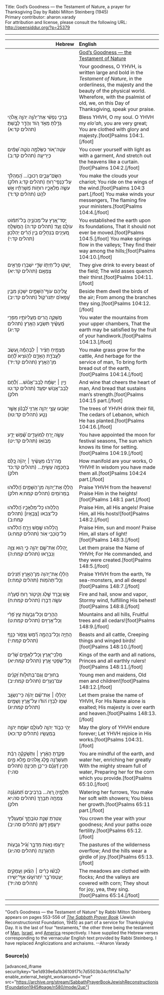 <html>
<head></head>
<body>
Title: God’s Goodness — the Testament of Nature, a prayer for Thanksgiving Day by Rabbi Milton Steinberg (1945)<br />
Primary contributor: aharon.varady<br />
For attribution and license, please consult the following URL: <a href="http://opensiddur.org/?p=25379">http://opensiddur.org/?p=25379</a>
<p />
<hr />

<table style="margin-left: auto;margin-right: auto;" class="draggable">
<thead><tr><th id="x" style="text-align: right;">Hebrew</th><th style="text-align: left;">English</th></tr></thead>
<tbody>
<tr><td style="vertical-align:top;" width="46%">
<div class="liturgy"><span lang="he">

</span></div></td>
 
<td style="vertical-align:top;" width="53%">
<div class="english">
<u>God’s Goodness — the Testament of Nature</u>
</div></td></tr>


<tr><td style="vertical-align:top;" width="46%">
<div class="liturgy"><span lang="he">

</span></div></td>
 
<td style="vertical-align:top;" width="53%">
<div class="english">
Your goodness, O YHVH, 
is written large and bold in the <em>Testament of Nature</em>, 
in the orderliness, the majesty and the beauty of the physical world. 
Wherefore, with the psalmist of old, 
we, on this Day of Thanksgiving, speak your praise.
</div></td></tr>


<tr><td style="vertical-align:top;" width="46%">
<div class="liturgy"><span lang="he">
בָּרֲכִ֥י נַפְשִׁ֗י אֶת־יְה֫וָ֥ה 
יְהוָ֣ה אֱ֭לֹהַי גָּדַ֣לְתָּ מְּאֹ֑ד 
ה֭וֹד וְהָדָ֣ר לָבָֽשְׁתָּ׃ <span class="citation">(תהלים קד:א)</span>
</span></div></td>
 
<td style="vertical-align:top;" width="53%">
<div class="english">
Bless YHVH, O my soul.
O YHVH my <em>elo'ah</em>, you are very great;
You are clothed with glory and majesty.[foot]Psalms 104:1.[/foot]
</div></td></tr>


<tr><td style="vertical-align:top;" width="46%">
<div class="liturgy"><span lang="he">
עֹֽטֶה־א֭וֹר כַּשַּׂלְמָ֑ה 
נוֹטֶ֥ה שָׁ֝מַ֗יִם כַּיְרִיעָֽה׃ <span class="citation">(תהלים קד:ב)</span>
</span></div></td>
 
<td style="vertical-align:top;" width="53%">
<div class="english">
You cover yourself with light as with a garment, 
And stretch out the heavens like a curtain.[foot]Psalms 104:2.[/foot]
</div></td></tr>


<tr><td style="vertical-align:top;" width="46%">
<div class="liturgy"><span lang="he">
הַשָּׂם־עָבִ֥ים רְכוּב֑וֹ... 
הַֽ֝מְהַלֵּ֗ךְ עַל־כַּנְפֵי־רֽוּחַ׃ <span class="citation">(תהלים קד:ג חלק)</span>
עֹשֶׂ֣ה מַלְאָכָ֣יו רוּח֑וֹת 
מְ֝שָׁרְתָ֗יו אֵ֣שׁ לֹהֵֽט׃ <span class="citation">(תהלים קד:ד)</span>
</span></div></td>
 
<td style="vertical-align:top;" width="53%">
<div class="english">
You make the clouds your chariot;
You ride on the wings of the wind.[foot]Psalms 104:3 part.[/foot]
You make winds your messengers,
The flaming fire your ministers.[foot]Psalms 104:4.[/foot]
</div></td></tr>


<tr><td style="vertical-align:top;" width="46%">
<div class="liturgy"><span lang="he">
יָֽסַד־אֶ֭רֶץ עַל־מְכוֹנֶ֑יהָ 
בַּל־תִּ֝מּ֗וֹט עוֹלָ֥ם וָעֶֽד׃ <span class="citation">(תהלים קד:ה)</span>
הַֽמְשַׁלֵּ֣חַ מַ֭עְיָנִים בַּנְּחָלִ֑ים 
בֵּ֥ין הָ֝רִ֗ים יְהַלֵּכֽוּן׃ <span class="citation">(תהלים קד:י)</span>
</span></div></td>
 
<td style="vertical-align:top;" width="53%">
<div class="english">
You established the earth upon its foundations, 
That it should not ever be moved.[foot]Psalms 104:5.[/foot]
You make springs flow in the valleys;
They find their way among the hills;[foot]Psalms 104:10.[/foot]
</div></td></tr>


<tr><td style="vertical-align:top;" width="46%">
<div class="liturgy"><span lang="he">
יַ֭שְׁקוּ כָּל־חַיְת֣וֹ שָׂדָ֑י 
יִשְׁבְּר֖וּ פְרָאִ֣ים צְמָאָֽם׃ <span class="citation">(תהלים קד:יא)</span>
</span></div></td>
 
<td style="vertical-align:top;" width="53%">
<div class="english">
They give drink to every beast of the field;
The wild asses quench their thirst.[foot]Psalms 104:11.[/foot]
</div></td></tr>


<tr><td style="vertical-align:top;" width="46%">
<div class="liturgy"><span lang="he">
עֲ֭לֵיהֶם עוֹף־הַשָּׁמַ֣יִם יִשְׁכּ֑וֹן 
מִבֵּ֥ין עֳ֝פָאיִ֗ם יִתְּנוּ־קֽוֹל׃ <span class="citation">(תהלים קד:יב)</span>
</span></div></td>
 
<td style="vertical-align:top;" width="53%">
<div class="english">
Beside them dwell the birds of the air;
From among the branches they sing.[foot]Psalms 104:12.[/foot]
</div></td></tr>


<tr><td style="vertical-align:top;" width="46%">
<div class="liturgy"><span lang="he">
מַשְׁקֶ֣ה הָ֭רִים מֵעֲלִיּוֹתָ֑יו 
מִפְּרִ֥י מַ֝עֲשֶׂ֗יךָ תִּשְׂבַּ֥ע הָאָֽרֶץ׃ <span class="citation">(תהלים קד:יג)</span>
</span></div></td>
 
<td style="vertical-align:top;" width="53%">
<div class="english">
You water the mountains from your upper chambers, 
That the earth may be satisfied by the fruit of your handiwork.[foot]Psalms 104:13.[/foot]
</div></td></tr>


<tr><td style="vertical-align:top;" width="46%">
<div class="liturgy"><span lang="he">
מַצְמִ֤יחַ חָצִ֨יר ׀ לַבְּהֵמָ֗ה 
וְ֭עֵשֶׂב לַעֲבֹדַ֣ת הָאָדָ֑ם 
לְה֥וֹצִיא לֶ֝֗חֶם מִן־הָאָֽרֶץ׃ <span class="citation">(תהלים קד:יד)</span>
</span></div></td>
 
<td style="vertical-align:top;" width="53%">
<div class="english">
You make grass grow for the cattle,
And herbage for the service of man,
To bring forth bread out of the earth,[foot]Psalms 104:14.[/foot]
</div></td></tr>


<tr><td style="vertical-align:top;" width="46%">
<div class="liturgy"><span lang="he">
וְיַ֤יִן ׀ יְשַׂמַּ֬ח לְֽבַב־אֱנ֗וֹשׁ...
וְ֝לֶ֗חֶם לְֽבַב־אֱנ֥וֹשׁ יִסְעָֽד׃ <span class="citation">(תהלים קד:טו חלק)</span>
</span></div></td>
 
<td style="vertical-align:top;" width="53%">
<div class="english">
And wine that cheers the heart of man,
And bread that sustains man’s strength.[foot]Psalms 104:15 part.[/foot]
</div></td></tr>


<tr><td style="vertical-align:top;" width="46%">
<div class="liturgy"><span lang="he">
יִ֭שְׂבְּעוּ עֲצֵ֣י יְהוָ֑ה 
אַֽרְזֵ֥י לְ֝בָנ֗וֹן אֲשֶׁ֣ר נָטָֽע׃ <span class="citation">(תהלים קד:טז)</span>
</span></div></td>
 
<td style="vertical-align:top;" width="53%">
<div class="english">
The trees of YHVH drink their fill,
The cedars of Lebanon, which He has planted.[foot]Psalms 104:16.[/foot]
</div></td></tr>


<tr><td style="vertical-align:top;" width="46%">
<div class="liturgy"><span lang="he">
עָשָׂ֣ה יָ֭רֵחַ לְמוֹעֲדִ֑ים 
שֶׁ֝֗מֶשׁ יָדַ֥ע מְבוֹאֽוֹ׃ <span class="citation">(תהלים קד:יט)</span>
</span></div></td>
 
<td style="vertical-align:top;" width="53%">
<div class="english">
You have appointed the moon for festival seasons,
The sun which knows its time for setting.[foot]Psalms 104:19.[/foot]
</div></td></tr>


<tr><td style="vertical-align:top;" width="46%">
<div class="liturgy"><span lang="he">
מָֽה־רַבּ֬וּ מַעֲשֶׂ֨יךָ ׀ יְֽהוָ֗ה 
כֻּ֭לָּם בְּחָכְמָ֣ה עָשִׂ֑יתָ... <span class="citation">(תהלים קד:כד חלק)</span>
</span></div></td>
 
<td style="vertical-align:top;" width="53%">
<div class="english">
How manifold are your works, O YHVH!
In wisdom you have made them all.[foot]Psalms 104:24 part.[/foot]
</div></td></tr>


<tr><td style="vertical-align:top;" width="46%">
<div class="liturgy"><span lang="he">
הַֽלְל֣וּ אֶת־יְ֭הוָה מִן־הַשָּׁמַ֑יִם 
הַֽ֝לְל֗וּהוּ בַּמְּרוֹמִֽים׃ <span class="citation">(תהלים קמח:א חלק)</span>
</span></div></td>
 
<td style="vertical-align:top;" width="53%">
<div class="english">
Praise YHVH from the heavens!
Praise Him in the heights![foot]Psalms 148:1 part.[/foot]
</div></td></tr>


<tr><td style="vertical-align:top;" width="46%">
<div class="liturgy"><span lang="he">
הַֽלְל֥וּהוּ כָל־מַלְאָכָ֑יו 
הַֽ֝לְל֗וּהוּ כָּל־צבאו [צְבָאָֽיו׃] <span class="citation">(תהלים קמח:ב)</span>
</span></div></td>
 
<td style="vertical-align:top;" width="53%">
<div class="english">
Praise Him, all His angels!
Praise Him, all His hosts![foot]Psalms 148:2.[/foot]
</div></td></tr>


<tr><td style="vertical-align:top;" width="46%">
<div class="liturgy"><span lang="he">
הַֽ֭לְלוּהוּ שֶׁ֣מֶשׁ וְיָרֵ֑חַ 
הַ֝לְל֗וּהוּ כָּל־כּ֥וֹכְבֵי אֽוֹר׃ <span class="citation">(תהלים קמח:ג)</span>
</span></div></td>
 
<td style="vertical-align:top;" width="53%">
<div class="english">
Praise Him, sun and moon!
Praise Him, all stars of light![foot]Psalms 148:3.[/foot]
</div></td></tr>


<tr><td style="vertical-align:top;" width="46%">
<div class="liturgy"><span lang="he">
יְֽ֭הַֽלְלוּ אֶת־שֵׁ֣ם יְהוָ֑ה 
כִּ֤י ה֭וּא צִוָּ֣ה וְנִבְרָֽאוּ׃ <span class="citation">(תהלים קמח:ה)</span>
</span></div></td>
 
<td style="vertical-align:top;" width="53%">
<div class="english">
Let them praise the Name of YHVH;
For He commanded, and they were created.[foot]Psalms 148:5.[/foot]
</div></td></tr>


<tr><td style="vertical-align:top;" width="46%">
<div class="liturgy"><span lang="he">
הַֽלְל֣וּ אֶת־יְ֭הוָה מִן־הָאָ֑רֶץ 
תַּ֝נִּינִ֗ים וְכָל־תְּהֹמֽוֹת׃ <span class="citation">(תהלים קמח:ז)</span>
</span></div></td>
 
<td style="vertical-align:top;" width="53%">
<div class="english">
Praise YHVH from the earth,
Ye sea-monsters, and all deeps![foot]Psalms 148:7.[/foot]
</div></td></tr>


<tr><td style="vertical-align:top;" width="46%">
<div class="liturgy"><span lang="he">
אֵ֣שׁ וּ֭בָרָד שֶׁ֣לֶג וְקִיט֑וֹר 
ר֥וּחַ סְ֝עָרָ֗ה עֹשָׂ֥ה דְבָרֽוֹ׃ <span class="citation">(תהלים קמח:ח)</span>
</span></div></td>
 
<td style="vertical-align:top;" width="53%">
<div class="english">
Fire and hail, snow and vapor,
Stormy wind, fulfilling His behest![foot]Psalms 148:8.[/foot]
</div></td></tr>


<tr><td style="vertical-align:top;" width="46%">
<div class="liturgy"><span lang="he">
הֶהָרִ֥ים וְכָל־גְּבָע֑וֹת 
עֵ֥ץ פְּ֝רִ֗י וְכָל־אֲרָזִֽים׃ <span class="citation">(תהלים קמח:ט)</span>
</span></div></td>
 
<td style="vertical-align:top;" width="53%">
<div class="english">
Mountains and all hills,
Fruitful trees and all cedars![foot]Psalms 148:9.[/foot]
</div></td></tr>


<tr><td style="vertical-align:top;" width="46%">
<div class="liturgy"><span lang="he">
הַֽחַיָּ֥ה וְכָל־בְּהֵמָ֑ה 
רֶ֝֗מֶשׂ וְצִפּ֥וֹר כָּנָֽף׃ <span class="citation">(תהלים קמח:י)</span>
</span></div></td>
 
<td style="vertical-align:top;" width="53%">
<div class="english">
Beasts and all cattle,
Creeping things and winged birds![foot]Psalms 148:10.[/foot]
</div></td></tr>


<tr><td style="vertical-align:top;" width="46%">
<div class="liturgy"><span lang="he">
מַלְכֵי־אֶ֭רֶץ וְכָל־לְאֻמִּ֑ים 
שָׂ֝רִ֗ים וְכָל־שֹׁ֥פְטֵי אָֽרֶץ׃ <span class="citation">(תהלים קמח:יא)</span>
</span></div></td>
 
<td style="vertical-align:top;" width="53%">
<div class="english">
Kings of the earth and all nations,
Princes and all earthly rulers![foot]Psalms 148:11.[/foot]
</div></td></tr>


<tr><td style="vertical-align:top;" width="46%">
<div class="liturgy"><span lang="he">
בַּחוּרִ֥ים וְגַם־בְּתוּל֑וֹת 
זְ֝קֵנִ֗ים עִם־נְעָרִֽים׃ <span class="citation">(תהלים קמח:יב)</span>
</span></div></td>
 
<td style="vertical-align:top;" width="53%">
<div class="english">
Young men and maidens,
Old men and children![foot]Psalms 148:12.[/foot]
</div></td></tr>


<tr><td style="vertical-align:top;" width="46%">
<div class="liturgy"><span lang="he">
יְהַלְל֤וּ ׀ אֶת־שֵׁ֬ם יְהוָ֗ה 
כִּֽי־נִשְׂגָּ֣ב שְׁמ֣וֹ לְבַדּ֑וֹ 
ה֝וֹד֗וֹ עַל־אֶ֥רֶץ וְשָׁמָֽיִם׃ <span class="citation">(תהלים קמח:יג)</span>
</span></div></td>
 
<td style="vertical-align:top;" width="53%">
<div class="english">
Let them praise the name of YHVH,
For His Name alone is exalted;
His majesty is over earth and heaven.[foot]Psalms 148:13.[/foot]
</div></td></tr>


<tr><td style="vertical-align:top;" width="46%">
<div class="liturgy"><span lang="he">
יְהִ֤י כְב֣וֹד יְהוָ֣ה לְעוֹלָ֑ם 
יִשְׂמַ֖ח יְהוָ֣ה בְּמַעֲשָֽׂיו׃ <span class="citation">(תהלים קד:כא)</span>
</span></div></td>
 
<td style="vertical-align:top;" width="53%">
<div class="english">
May the glory of YHVH endure forever;
Let YHVH rejoice in His works.[foot]Psalms 104:31.[/foot]
</div></td></tr>


<tr><td style="vertical-align:top;" width="46%">
<div class="liturgy"><span lang="he">
פָּקַ֥דְתָּ הָאָ֨רֶץ ׀ וַתְּשֹׁ֪קְקֶ֡הָ רַבַּ֬ת תַּעְשְׁרֶ֗נָּה 
פֶּ֣לֶג אֱ֭לֹהִים מָ֣לֵא מָ֑יִם 
תָּכִ֥ין דְּ֝גָנָ֗ם כִּי־כֵ֥ן תְּכִינֶֽהָ׃ <span class="citation">(תהלים סה:י)</span>
</span></div></td>
 
<td style="vertical-align:top;" width="53%">
<div class="english">
You are mindful of the earth, and water her, enriching her greatly
With the mighty stream full of water,
Preparing her for the corn which you provide.[foot]Psalms 65:10.[/foot]
</div></td></tr>


<tr><td style="vertical-align:top;" width="46%">
<div class="liturgy"><span lang="he">
תְּלָמֶ֣יהָ רַ֭וֵּה...
בִּרְבִיבִ֥ים תְּ֝מֹגְגֶ֗נָּה 
צִמְחָ֥הּ תְּבָרֵֽךְ׃ <span class="citation">(תהלים סה:יא חלק)</span>
</span></div></td>
 
<td style="vertical-align:top;" width="53%">
<div class="english">
Watering her furrows,
You make her soft with showers;
You bless her growth.[foot]Psalms 65:11 part.[/foot]
</div></td></tr>


<tr><td style="vertical-align:top;" width="46%">
<div class="liturgy"><span lang="he">
עִ֭טַּרְתָּ שְׁנַ֣ת טוֹבָתֶ֑ךָ 
וּ֝מַעְגָּלֶ֗יךָ יִרְעֲפ֥וּן דָּֽשֶׁן׃ <span class="citation">(תהלים סה:יב)</span>
</span></div></td>
 
<td style="vertical-align:top;" width="53%">
<div class="english">
You crown the year with your goodness; 
And your paths ooze fertility.[foot]Psalms 65:12.[/foot]
</div></td></tr>


<tr><td style="vertical-align:top;" width="46%">
<div class="liturgy"><span lang="he">
יִ֭רְעֲפוּ נְא֣וֹת מִדְבָּ֑ר 
וְ֝גִ֗יל גְּבָע֥וֹת תַּחְגֹּֽרְנָה׃ <span class="citation">(תהלים סה:יג)</span>
</span></div></td>
 
<td style="vertical-align:top;" width="53%">
<div class="english">
The pastures of the wilderness overflow; 
And the hills wear a girdle of joy.[foot]Psalms 65:13.[/foot]
</div></td></tr>


<tr><td style="vertical-align:top;" width="46%">
<div class="liturgy"><span lang="he">
לָבְשׁ֬וּ כָרִ֨ים ׀ הַצֹּ֗אן 
וַעֲמָקִ֥ים יַֽעַטְפוּ־בָ֑ר 
יִ֝תְרוֹעֲע֗וּ אַף־יָשִֽׁירוּ׃ <span class="citation">(תהלים סה:יד)</span>
</span></div></td>
 
<td style="vertical-align:top;" width="53%">
<div class="english">
The meadows are clothed with flocks;
And the valleys are covered with corn;
They shout for joy, yea, they sing.[foot]Psalms 65:14.[/foot]
</div></td></tr>
</tbody></table>

<hr />

"God’s Goodness — the Testament of Nature" by Rabbi Milton Steinberg appears on pages 553-556 of <em><a href="https://opensiddur.org/compilations/shabbat-siddur/sabbath-prayer-book-by-mordecai-kaplan-1945/">The Sabbath Prayer Book</a></em> (Jewish Reconstructionist Foundation, 1945) as part of a service for Thanksgiving Day. It is the last of four "testaments," the other three being the testament of <a href="https://opensiddur.org/prayers/secular-calendar/united-states/thanksgiving-day/gods-goodness-the-testament-of-man-by-rabbi-milton-steinberg-1945/">Man</a>, <a href="https://opensiddur.org/prayers/secular-calendar/united-states/thanksgiving-day/gods-goodness-the-testament-of-israel-by-rabbi-milton-steinberg-1945/">Israel</a>, and <a href="https://opensiddur.org/prayers/secular-calendar/united-states/thanksgiving-day/gods-goodness-the-testament-of-america-by-rabbi-milton-steinberg-1945/">America</a> respectively. I have supplied the Hebrew verses corresponding to the vernacular English text provided by Rabbi Steinberg. I have replaced Anglicizations and archaisms. --Aharon Varady

<h3>Source(s)</h3>

[advanced_iframe securitykey="be1d939e6a1b36109171c7d5503b34cf9147aa7b" enable_external_height_workaround="true" src="https://archive.org/stream/SabbathPrayerBookJewishReconstructionistFoundation1945#page/n580/mode/2up"]

</body>
</html>